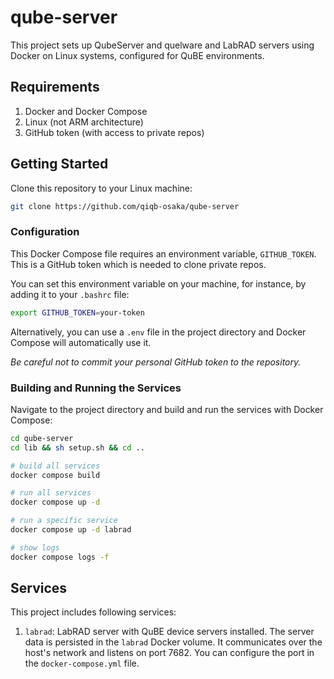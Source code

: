 # qube-server

This project sets up QubeServer and quelware and LabRAD servers using Docker on Linux systems, configured for QuBE environments.

## Requirements

1. Docker and Docker Compose
2. Linux (not ARM architecture)
3. GitHub token (with access to private repos)

## Getting Started

Clone this repository to your Linux machine:

```bash
git clone https://github.com/qiqb-osaka/qube-server
```

### Configuration

This Docker Compose file requires an environment variable, `GITHUB_TOKEN`. This is a GitHub token which is needed to clone private repos.

You can set this environment variable on your machine, for instance, by adding it to your `.bashrc` file:

```bash
export GITHUB_TOKEN=your-token
```

Alternatively, you can use a `.env` file in the project directory and Docker Compose will automatically use it.

*Be careful not to commit your personal GitHub token to the repository.*

### Building and Running the Services

Navigate to the project directory and build and run the services with Docker Compose:

```bash
cd qube-server
cd lib && sh setup.sh && cd ..

# build all services
docker compose build

# run all services
docker compose up -d

# run a specific service
docker compose up -d labrad

# show logs
docker compose logs -f
```

## Services

This project includes following services:

1. `labrad`: LabRAD server with QuBE device servers installed. The server data is persisted in the `labrad` Docker volume. It communicates over the host's network and listens on port 7682. You can configure the port in the `docker-compose.yml` file.
